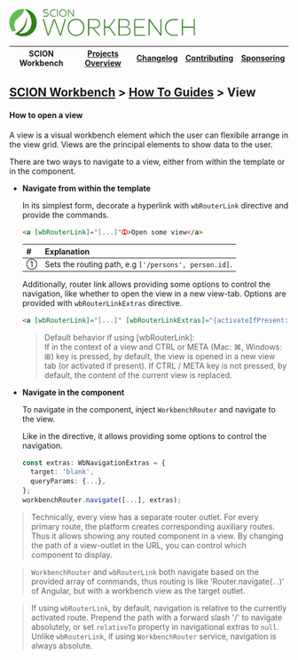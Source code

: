 <a href="/README.md"><img src="/resources/branding/scion-workbench-banner.svg" height="50" alt="SCION Workbench"></a>

| SCION Workbench | [Projects Overview][menu-projects-overview] | [Changelog][menu-changelog] | [Contributing][menu-contributing] | [Sponsoring][menu-sponsoring] |  
| --- | --- | --- | --- | --- |

## [SCION Workbench][menu-home] > [How To Guides][menu-how-to] > View

#### How to open a view
A view is a visual workbench element which the user can flexibile arrange in the view grid. Views are the principal elements to show data to the user.

There are two ways to navigate to a view, either from within the template or in the component.

- **Navigate from within the template**

  In its simplest form, decorate a hyperlink with `wbRouterLink` directive and provide the commands.

  ```html
  <a [wbRouterLink]="[...]"➀>Open some view</a>
  ```
  |#|Explanation|
  |-|-|
  |➀|Sets the routing path, e.g `['/persons', person.id]`.|

  Additionally, router link allows providing some options to control the navigation, like whether to open the view in a new view-tab. Options are provided with `wbRouterLinkExtras` directive.

    ```html
    <a [wbRouterLink]="[...]" [wbRouterLinkExtras]="{activateIfPresent: false, target: 'blank'}">
    ```

    > Default behavior if using [wbRouterLink]:\
    If in the context of a view and CTRL or META (Mac: ⌘, Windows: ⊞) key is pressed, by default, the view is opened in a new view tab (or activated if present). If CTRL / META key is not pressed, by default, the content of the current view is replaced.


- **Navigate in the component**

  To navigate in the component, inject `WorkbenchRouter` and navigate to the view.

  Like in the directive, it allows providing some options to control the navigation.

  ```typescript
  const extras: WbNavigationExtras = {
    target: 'blank',
    queryParams: {...},
  };
  workbenchRouter.navigate([...], extras);
  ```

> Technically, every view has a separate router outlet. For every primary route, the platform creates corresponding auxiliary routes. Thus it allows showing any routed component in a view. By changing the path of a view-outlet in the URL, you can control which component to display.

> `WorkbenchRouter` and  `wbRouterLink` both navigate based on the provided array of commands, thus routing is like 'Router.navigate(...)' of Angular, but with a workbench view as the target outlet.

> If using `wbRouterLink`, by default, navigation is relative to the currently activated route. Prepend the path with a forward slash '/' to navigate absolutely, or set `relativeTo` property in navigational extras to `null`. Unlike `wbRouterLink`, if using `WorkbenchRouter` service, navigation is always absolute.

[menu-how-to]: /docs/site/howto/how-to.md

[menu-home]: /README.md
[menu-projects-overview]: /docs/site/projects-overview.md
[menu-changelog]: /docs/site/changelog/changelog.md
[menu-contributing]: /CONTRIBUTING.md
[menu-sponsoring]: /docs/site/sponsoring.md
